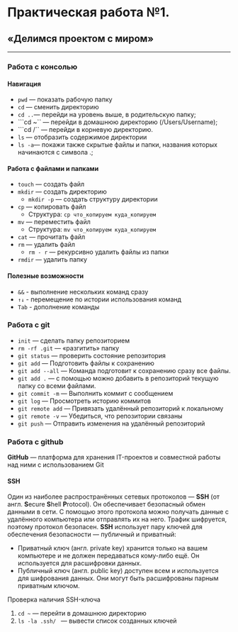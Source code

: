 # Практическая работа №1. 
## «Делимся проектом с миром»
---

### Работа с консолью

#### Навигация


* ```pwd``` — показать рабочую папку
* ```cd``` — сменить директорию
* ```cd ..```— перейди на уровень выше, в родительскую папку;
* ```cd ~`` — перейди в домашнюю директорию (/Users/Username);
* ```cd /`` — перейди в корневую директорию.
* ```ls``` — отобразить содержимое директории
* ```ls -a```— покажи также скрытые файлы и папки, названия которых начинаются с символа .;


#### Работа с файлами и папками


* ```touch``` — создать файл
* ```mkdir``` — создать директорию
    * ```mkdir -p``` — создать структуру директории
* ```cp``` — копировать файл
    * Структура: ```cp что_копируем куда_копируем```
* ```mv``` — переместить файл
   * Структура: ```mv что_копируем куда_копируем```
* ```cat``` — прочитать файл
* ```rm``` — удалить файл
  * ```rm - r``` — рекурсивно удалить файлы из папки
* ```rmdir``` — удалить папку

#### Полезные возможности

* ```&&``` - выполнение нескольких команд сразу
* ```↑↓``` - перемещение по истории использования команд
* ```Tab``` - дополнение команды


### Работа с git


* ```init``` — сделать папку репозиторием 
* ```rm -rf .git``` — «разгитить» папку
* ```git status``` — проверить состояние репозитория
* ```git add``` — Подготовить файлы к сохранению 
* ```git add --all``` — Команда подготовит к сохранению сразу все файлы.
* ```git add .``` — c помощью можно добавить в репозиторий текущую папку со всеми файлами.
* ```git commit -m``` — Выполнить коммит c сообщением
* ```git log``` — Просмотреть историю коммитов
* ```git remote add``` — Привязать удалённый репозиторий к локальному
* ```git remote -v``` — Убедиться, что репозитории связаны
* ```git push``` — Отправить изменения на удалённый репозиторий


### Работа с github

**GitHub** — платформа для хранения IT-проектов и совместной работы над ними с использованием Git

#### SSH
Один из наиболее распространённых сетевых протоколов — **SSH** (от англ. **S**ecure **S**hell **P**rotocol). Он обеспечивает безопасный обмен данными в сети. С помощью этого протокола можно получать данные с удалённого компьютера или отправлять их на него. Трафик шифруется, поэтому протокол безопасен.
**SSH** использует пару ключей для обеспечения безопасности — публичный и приватный: 
* Приватный ключ (англ. private key) хранится только на вашем компьютере и не должен передаваться кому-либо ещё. Он используется для расшифровки данных.
* Публичный ключ (англ. public key) доступен всем и используется для шифрования данных. Они могут быть расшифрованы парным приватным ключом.

Проверка наличия SSH-ключа
1. ```cd ~``` — перейти в домашнюю директорию 
2. ```ls -la .ssh/ ``` — вывести список созданных ключей 